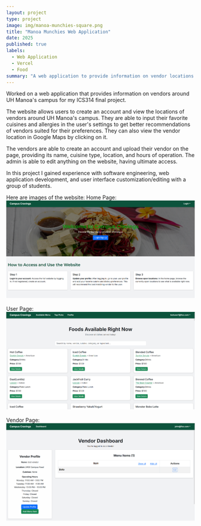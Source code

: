 ```yaml
---
layout: project
type: project
image: img/manoa-munchies-square.png
title: "Manoa Munchies Web Application"
date: 2025
published: true
labels:
  - Web Application
  - Vercel
  - Food
summary: "A web application to provide information on vendor locations around UH Manoa's campus."
---
```


Worked on a web application that provides information on vendors around UH Manoa's campus for my ICS314 final project.

The website allows users to create an account and view the locations of vendors around UH Manoa's campus. They are able to input their favorite cuisines and allergies in the user's settings to get better recommendations of vendors suited for their preferences. They can also view the vendor location in Google Maps by clicking on it.

The vendors are able to create an account and upload their vendor on the page, providing its name, cuisine type, location, and hours of operation. The admin is able to edit anything on the website, having ultimate access.

In this project I gained experience with software engineering, web application development, and user interface customization/editing with a group of students.

Here are images of the website:
Home Page:
<img class="img-fluid" src="../img/manoa-munchies.png">
<br><br>
User Page:
<img class="img-fluid" src="../img/manoa-munchies-user.png">
<br><br>
Vendor Page:
<img class="img-fluid" src="../img/manoa-munchies-vendor.png">

